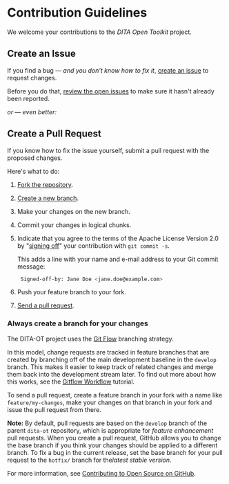 # Contribution Guidelines

We welcome your contributions to the _DITA Open Toolkit_ project.

## Create an Issue

If you find a bug — _and you don’t know how to fix it_, [create an issue][1] to request changes.

Before you do that, [review the open issues][2] to make sure it hasn't already been reported.

_or — even better:_

## Create a Pull Request

If you know how to fix the issue yourself, submit a pull request with the proposed changes.

Here's what to do:

1. [Fork the repository][3].
2. [Create a new branch][4].
3. Make your changes on the new branch.
4. Commit your changes in logical chunks.
5. Indicate that you agree to the terms of the Apache License Version 2.0 by "[signing off][5]" your contribution with `git commit -s`.

    This adds a line with your name and e-mail address to your Git commit message:

    ```bash
     Signed-off-by: Jane Doe <jane.doe@example.com>
    ```

6. Push your feature branch to your fork.
7. [Send a pull request][6].

### Always create a branch for your changes

The DITA-OT project uses the [Git Flow][7] branching strategy.

In this model, change requests are tracked in feature branches that are created by branching off of the main development baseline in the `develop` branch. This makes it easier to keep track of related changes and merge them back into the development stream later. To find out more about how this works, see the [Gitflow Workflow][8] tutorial.

To send a pull request, create a feature branch in your fork with a name like `feature/my-changes`, make your changes on that branch in your fork and issue the pull request from there.

**Note:** By default, pull requests are based on the `develop` branch of the parent `dita-ot` repository, which is appropriate for ​*feature enhancement*​ pull requests. When you create a pull request, GitHub allows you to change the base branch if you think your changes should be applied to a different branch. To fix a bug in the current release, set the base branch for your pull request to the `hotfix/` branch for the ​*latest stable version*​.

For more information, see [Contributing to Open Source on GitHub][9].

[1]: https://github.com/dita-ot/dita-ot/issues/new/choose
[2]: https://github.com/dita-ot/dita-ot/issues
[3]: https://help.github.com/articles/fork-a-repo/
[4]: https://help.github.com/articles/creating-and-deleting-branches-within-your-repository/
[5]: http://www.dita-ot.org/DCO
[6]: https://help.github.com/articles/using-pull-requests/
[7]: http://nvie.com/posts/a-successful-git-branching-model/
[8]: https://www.atlassian.com/git/tutorials/comparing-workflows/gitflow-workflow
[9]: https://guides.github.com/activities/contributing-to-open-source/
